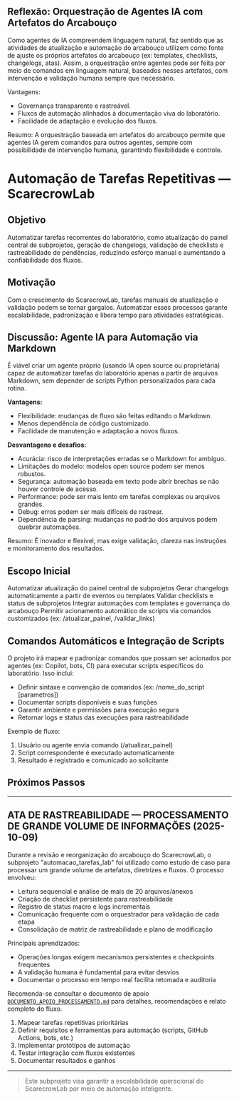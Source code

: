 ## Reflexão: Orquestração de Agentes IA com Artefatos do Arcabouço

Como agentes de IA compreendem linguagem natural, faz sentido que as atividades de atualização e automação do arcabouço utilizem como fonte de ajuste os próprios artefatos do arcabouço (ex: templates, checklists, changelogs, atas). Assim, a orquestração entre agentes pode ser feita por meio de comandos em linguagem natural, baseados nesses artefatos, com intervenção e validação humana sempre que necessário.

Vantagens:
- Governança transparente e rastreável.
- Fluxos de automação alinhados à documentação viva do laboratório.
- Facilidade de adaptação e evolução dos fluxos.

Resumo: A orquestração baseada em artefatos do arcabouço permite que agentes IA gerem comandos para outros agentes, sempre com possibilidade de intervenção humana, garantindo flexibilidade e controle.

# Automação de Tarefas Repetitivas — ScarecrowLab

## Objetivo
Automatizar tarefas recorrentes do laboratório, como atualização do painel central de subprojetos, geração de changelogs, validação de checklists e rastreabilidade de pendências, reduzindo esforço manual e aumentando a confiabilidade dos fluxos.

## Motivação
Com o crescimento do ScarecrowLab, tarefas manuais de atualização e validação podem se tornar gargalos. Automatizar esses processos garante escalabilidade, padronização e libera tempo para atividades estratégicas.


## Discussão: Agente IA para Automação via Markdown

É viável criar um agente próprio (usando IA open source ou proprietária) capaz de automatizar tarefas do laboratório apenas a partir de arquivos Markdown, sem depender de scripts Python personalizados para cada rotina.

**Vantagens:**
- Flexibilidade: mudanças de fluxo são feitas editando o Markdown.
- Menos dependência de código customizado.
- Facilidade de manutenção e adaptação a novos fluxos.

**Desvantagens e desafios:**
- Acurácia: risco de interpretações erradas se o Markdown for ambíguo.
- Limitações do modelo: modelos open source podem ser menos robustos.
- Segurança: automação baseada em texto pode abrir brechas se não houver controle de acesso.
- Performance: pode ser mais lento em tarefas complexas ou arquivos grandes.
- Debug: erros podem ser mais difíceis de rastrear.
- Dependência de parsing: mudanças no padrão dos arquivos podem quebrar automações.

Resumo: É inovador e flexível, mas exige validação, clareza nas instruções e monitoramento dos resultados.

## Escopo Inicial
Automatizar atualização do painel central de subprojetos
Gerar changelogs automaticamente a partir de eventos ou templates
Validar checklists e status de subprojetos
Integrar automações com templates e governança do arcabouço
Permitir acionamento automático de scripts via comandos customizados (ex: /atualizar_painel, /validar_links)

## Comandos Automáticos e Integração de Scripts

O projeto irá mapear e padronizar comandos que possam ser acionados por agentes (ex: Copilot, bots, CI) para executar scripts específicos do laboratório. Isso inclui:
- Definir sintaxe e convenção de comandos (ex: /nome_do_script [parametros])
- Documentar scripts disponíveis e suas funções
- Garantir ambiente e permissões para execução segura
- Retornar logs e status das execuções para rastreabilidade

Exemplo de fluxo:
1. Usuário ou agente envia comando (/atualizar_painel)
2. Script correspondente é executado automaticamente
3. Resultado é registrado e comunicado ao solicitante

## Próximos Passos

---

## ATA DE RASTREABILIDADE — PROCESSAMENTO DE GRANDE VOLUME DE INFORMAÇÕES (2025-10-09)

Durante a revisão e reorganização do arcabouço do ScarecrowLab, o subprojeto "automacao_tarefas_lab" foi utilizado como estudo de caso para processar um grande volume de artefatos, diretrizes e fluxos. O processo envolveu:
- Leitura sequencial e análise de mais de 20 arquivos/anexos
- Criação de checklist persistente para rastreabilidade
- Registro de status macro e logs incrementais
- Comunicação frequente com o orquestrador para validação de cada etapa
- Consolidação de matriz de rastreabilidade e plano de modificação

Principais aprendizados:
- Operações longas exigem mecanismos persistentes e checkpoints frequentes
- A validação humana é fundamental para evitar desvios
- Documentar o processo em tempo real facilita retomada e auditoria

Recomenda-se consultar o documento de apoio [`DOCUMENTO_APOIO_PROCESSAMENTO.md`](./DOCUMENTO_APOIO_PROCESSAMENTO.md) para detalhes, recomendações e relato completo do fluxo.
1. Mapear tarefas repetitivas prioritárias
2. Definir requisitos e ferramentas para automação (scripts, GitHub Actions, bots, etc.)
3. Implementar protótipos de automação
4. Testar integração com fluxos existentes
5. Documentar resultados e ganhos

---

> Este subprojeto visa garantir a escalabilidade operacional do ScarecrowLab por meio de automação inteligente.
